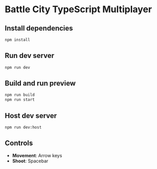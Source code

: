 # Battle City TypeScript Multiplayer

## Install dependencies

```bash
npm install
```

## Run dev server

```bash
npm run dev
```

## Build and run preview

```bash
npm run build
npm run start
```

## Host dev server

```bash
npm run dev:host
```

## Controls

- **Movement**: Arrow keys
- **Shoot**: Spacebar
